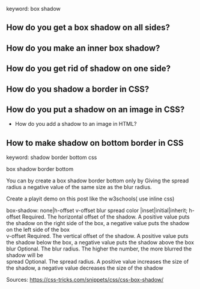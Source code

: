 keyword: 
box shadow

## How do you get a box shadow on all sides?

## How do you make an inner box shadow?

## How do you get rid of shadow on one side?

## How do you shadow a border in CSS?

## How do you put a shadow on an image in CSS?
- How do you add a shadow to an image in HTML?

## How to make shadow on bottom border in CSS
keyword: shadow border bottom css

box shadow border bottom

You can by create a box shadow border bottom only by 
Giving the spread radius a negative value of the same size as the blur radius.


Create a playit demo on this post like the w3schools( use inline css)

box-shadow: none|h-offset v-offset blur spread color |inset|initial|inherit;
h-offset	Required. The horizontal offset of the shadow. A positive value puts the shadow on the right side of the box, a negative value puts the shadow on the left side of the box	
v-offset	Required. The vertical offset of the shadow. A positive value puts the shadow below the box, a negative value puts the shadow above the box
blur	Optional. The blur radius. The higher the number, the more blurred the shadow will be	
spread	Optional. The spread radius. A positive value increases the size of the shadow, a negative value decreases the size of the shadow

Sources: 
https://css-tricks.com/snippets/css/css-box-shadow/

